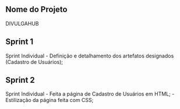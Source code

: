 ## Nome do Projeto

DIVULGAHUB

## Sprint 1

Sprint Individual - Definição e detalhamento dos artefatos designados (Cadastro de Usuários);

## Sprint 2

Sprint Individual - Feita a página de Cadastro de Usuários em HTML;
                  - Estilização da página feita com CSS;
